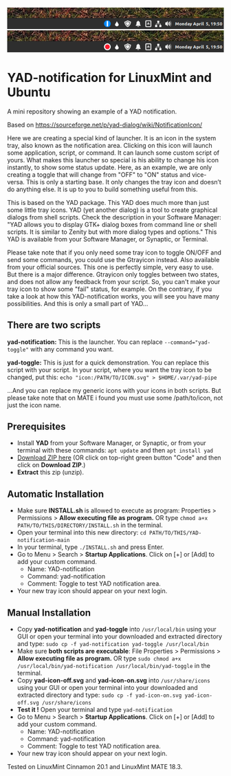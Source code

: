 ![YAD-notification-on preview](YAD-notification-on.png)
![YAD-notification-off preview](YAD-notification-off.png)
# YAD-notification for LinuxMint and Ubuntu
A mini repository showing an example of a YAD notification.

Based on https://sourceforge.net/p/yad-dialog/wiki/NotificationIcon/

Here we are creating a special kind of launcher. It is an icon in the system tray, also known as the notification area. Clicking on this icon will launch some application, script, or command. It can launch some custom script of yours. What makes this launcher so special is his ability to change his icon instantly, to show some status update. Here, as an example, we are only creating a toggle that will change from "OFF" to "ON" status and vice-versa. This is only a starting base. It only changes the tray icon and doesn’t do anything else. It is up to you to build something useful from this.

This is based on the YAD package. This YAD does much more than just some little tray icons. YAD (yet another dialog) is a tool to create graphical dialogs from shell scripts. Check the description in your Software Manager: "YAD allows you to display GTK+ dialog boxes from command line or shell scripts. It is similar to Zenity but with more dialog types and options." This YAD is available from your Software Manager, or Synaptic, or Terminal.

Please take note that if you only need some tray icon to toggle ON/OFF and send some commands, you could use the Gtrayicon instead. Also available from your official sources. This one is perfectly simple, very easy to use. But there is a major difference. Gtrayicon only toggles between two states, and does not allow any feedback from your script. So, you can't make your tray icon to show some "fail" status, for example. On the contrary, if you take a look at how this YAD-notification works, you will see you have many possibilities. And this is only a small part of YAD...

## There are two scripts

**yad-notification:** This is the launcher. You can replace `--command="yad-toggle"` with any command you want.

**yad-toggle:** This is just for a quick demonstration. You can replace this script with your script. In your script, where you want the tray icon to be changed, put this: `echo "icon:/PATH/TO/ICON.svg" > $HOME/.var/yad-pipe`

...And you can replace my generic icons with your icons in both scripts. But please take note that on MATE i found you must use some /path/to/icon, not just the icon name.

## Prerequisites
* Install **YAD** from your Software Manager, or Synaptic, or from your terminal with these commands: `apt update` and then `apt install yad`
* [Download ZIP here](https://github.com/SebastJava/yad-notification/archive/main.zip) (OR click on top-right green button "Code" and then click on **Download ZIP**.)
* **Extract** this zip (unzip).

## Automatic Installation
* Make sure **INSTALL.sh** is allowed to execute as program: Properties > Permissions > **Allow executing file as program.** OR type `chmod a+x PATH/TO/THIS/DIRECTORY/INSTALL.sh` in the terminal.
* Open your terminal into this new directory: `cd PATH/TO/THIS/YAD-notification-main`
* In your terminal, type `./INSTALL.sh` and press Enter.
* Go to Menu > Search > **Startup Applications**. Click on [+] or [Add] to add your custom command.
  * Name: YAD-notification
  * Command: yad-notification
  * Comment: Toggle to test YAD notification area.
* Your new tray icon should appear on your next login.

## Manual Installation
* Copy **yad-notification** and **yad-toggle** into `/usr/local/bin` using your GUI or open your terminal into your downloaded and extracted directory and type: `sudo cp -f yad-notification yad-toggle /usr/local/bin`
* Make sure **both scripts are executable**: File Properties > Permissions > **Allow executing file as program.** OR type `sudo chmod a+x /usr/local/bin/yad-notification /usr/local/bin/yad-toggle` in the terminal.
* Copy **yad-icon-off.svg** and **yad-icon-on.svg** into `/usr/share/icons` using your GUI or open your terminal into your downloaded and extracted directory and type: `sudo cp -f yad-icon-on.svg yad-icon-off.svg /usr/share/icons`
* **Test it !** Open your terminal and type `yad-notification`
* Go to Menu > Search > **Startup Applications**. Click on [+] or [Add] to add your custom command.
  * Name: YAD-notification
  * Command: yad-notification
  * Comment: Toggle to test YAD notification area.
* Your new tray icon should appear on your next login.

Tested on LinuxMint Cinnamon 20.1 and LinuxMint MATE 18.3.